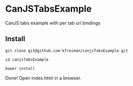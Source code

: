 # CanJSTabsExample
CanJS tabs example with per tab url bindings

## Install
`git clone git@github.com:kfreiman/canjsTabsExample.git`

`cd canjsTabsExample`

`bower install`

Done! Open index.html in a browser.
